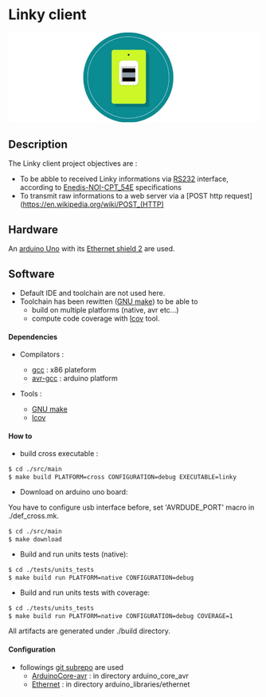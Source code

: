 # Linky client

![Linky client logo](resources/enedis-linky-erdf.jpg)

## Description
The Linky client project objectives are :
 * To be abble to received Linky informations via [RS232](https://en.wikipedia.org/wiki/RS-232) interface,  according to [Enedis-NOI-CPT_54E](resources/Enedis-Linky-NOI-CPT_54E.pdf) specifications
 * To transmit raw informations to a web server via a [POST http request](https://en.wikipedia.org/wiki/POST_(HTTP)
 
## Hardware
An [arduino Uno](https://www.arduino.cc/en/Guide/ArduinoUno) with its [Ethernet shield 2](https://www.arduino.cc/en/Guide/ArduinoEthernetShield) are used.

## Software
 * Default IDE and toolchain are not used here.
 * Toolchain has been rewitten ([GNU make](https://www.gnu.org/software/make/manual/make.html)) to be able to 
    * build on multiple platforms (native, avr etc...)
    * compute code coverage with [lcov](https://wiki.documentfoundation.org/Development/Lcov) tool.
   
#### Dependencies
 * Compilators :
    * [gcc](https://gcc.gnu.org/) : x86 plateform
    * [avr-gcc](https://gcc.gnu.org/wiki/avr-gcc) : arduino platform

 * Tools :
    * [GNU make](https://www.gnu.org/software/make/manual/make.html)
    * [lcov](https://wiki.documentfoundation.org/Development/Lcov)

#### How to
 * build cross executable :
 
```shell_session
$ cd ./src/main
$ make build PLATFORM=cross CONFIGURATION=debug EXECUTABLE=linky
```
 * Download on arduino uno board:

You have to configure usb interface before, set 'AVRDUDE_PORT' macro in ./def_cross.mk.

```shell_session
$ cd ./src/main
$ make download
```

 * Build and run units tests (native):

```shell_session
$ cd ./tests/units_tests
$ make build run PLATFORM=native CONFIGURATION=debug

```

 * Build and run units tests with coverage:

```shell_session
$ cd ./tests/units_tests
$ make build run PLATFORM=native CONFIGURATION=debug COVERAGE=1
```

All artifacts are generated under ./build directory.

     
#### Configuration
 * followings [ git subrepo](https://github.com/ingydotnet/git-subrepo) are used
    * [ArduinoCore-avr](https://github.com/arduino/ArduinoCore-avr.git) : in directory arduino_core_avr
    * [Ethernet](https://github.com/arduino-libraries/Ethernet.git) : in directory arduino_libraries/ethernet
